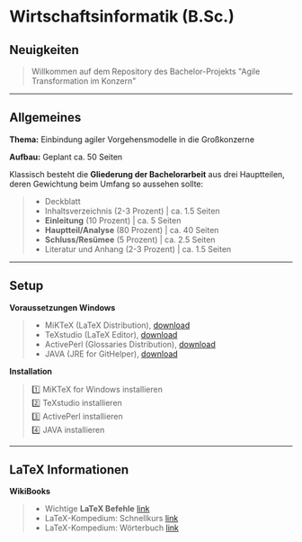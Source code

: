 # Wirtschaftsinformatik (B.Sc.)

## Neuigkeiten
>
>  Willkommen auf dem Repository des Bachelor-Projekts "Agile Transformation im Konzern"
>
>
***

## Allgemeines

**Thema:**	Einbindung agiler Vorgehensmodelle in die Großkonzerne

**Aufbau:**	Geplant ca. 50 Seiten

Klassisch besteht die **Gliederung der Bachelorarbeit** aus drei Hauptteilen, deren Gewichtung beim Umfang so aussehen sollte:
> - Deckblatt
> - Inhaltsverzeichnis (2-3 Prozent)	    |	ca. 1.5 Seiten
> - **Einleitung** (10 Prozent)			      |	ca. 5 Seiten
> - **Hauptteil/Analyse** (80 Prozent)	  |	ca. 40 Seiten
> - **Schluss/Resümee** (5 Prozent)		    |	ca. 2.5 Seiten
> - Literatur und Anhang (2-3 Prozent)	  |	ca. 1.5 Seiten

***

## Setup

**Voraussetzungen Windows**  
> - MiKTeX (LaTeX Distribution), [download](https://miktex.org/download)  
> - TeXstudio (LaTeX Editor), [download](https://www.texstudio.org/)
> - ActivePerl (Glossaries Distribution), [download](https://www.activestate.com/activeperl/downloads)
> - JAVA (JRE for GitHelper), [download](https://java.com/de/download/win10.jsp)

**Installation**
> :one: MiKTeX for Windows installieren  
> :two: TeXstudio installieren  
> :three: ActivePerl installieren  
> :four: JAVA installieren  
***

## LaTeX Informationen

**WikiBooks**
> - Wichtige **LaTeX Befehle** [link](http://wissrech.ins.uni-bonn.de/people/feuersaenger/MeineKurzReferenz.pdf)
> - LaTeX-Kompedium: Schnellkurs [link](https://de.wikibooks.org/wiki/LaTeX-Kompendium:_Schnellkurs)
> - LaTeX-Kompedium: Wörterbuch [link](https://de.wikibooks.org/wiki/LaTeX-Kompendium:_W%C3%B6rterbuch)

